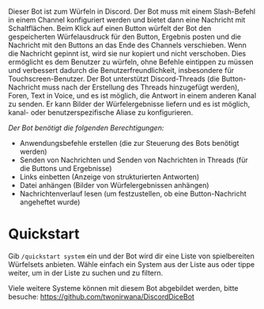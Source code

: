 Dieser Bot ist zum Würfeln in Discord.
Der Bot muss mit einem Slash-Befehl in einem Channel konfiguriert werden und bietet dann eine Nachricht mit Schaltflächen.
Beim Klick auf einen Button würfelt der Bot den gespeicherten Würfelausdruck für den Button, Ergebnis posten und die Nachricht mit den Buttons an das Ende des Channels verschieben.
Wenn die Nachricht gepinnt ist, wird sie nur kopiert und nicht verschoben.
Dies ermöglicht es dem Benutzer zu würfeln, ohne Befehle eintippen zu müssen und verbessert dadurch die Benutzerfreundlichkeit, insbesondere für Touchscreen-Benutzer.
Der Bot unterstützt Discord-Threads (die Button-Nachricht muss nach der Erstellung des Threads hinzugefügt werden), Foren, Text in Voice, und es ist möglich, die Antwort in einem anderen Kanal zu senden.
Er kann Bilder der Würfelergebnisse liefern und es ist möglich, kanal- oder benutzerspezifische Aliase zu konfigurieren.

*Der Bot benötigt die folgenden Berechtigungen:*

* Anwendungsbefehle erstellen (die zur Steuerung des Bots benötigt werden)
* Senden von Nachrichten und Senden von Nachrichten in Threads (für die Buttons und Ergebnisse)
* Links einbetten (Anzeige von strukturierten Antworten)
* Datei anhängen (Bilder von Würfelergebnissen anhängen)
* Nachrichtenverlauf lesen (um festzustellen, ob eine Button-Nachricht angeheftet wurde)

# Quickstart

Gib `/quickstart system` ein und der Bot wird dir eine Liste von spielbereiten Würfelsets anbieten. Wähle einfach ein System aus der Liste aus oder tippe weiter, um in der Liste zu suchen und zu filtern.

Viele weitere Systeme können mit diesem Bot abgebildet werden, bitte besuche: https://github.com/twonirwana/DiscordDiceBot